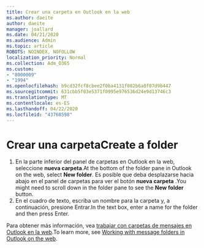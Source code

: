 ```yaml
---
title: Crear una carpeta en Outlook en la web
ms.author: daeite
author: daeite
manager: joallard
ms.date: 04/21/2020
ms.audience: Admin
ms.topic: article
ROBOTS: NOINDEX, NOFOLLOW
localization_priority: Normal
ms.collection: Adm_O365
ms.custom:
- "8000009"
- "1994"
ms.openlocfilehash: b9cd32fcf8cbee2f0ba4131f082b6a0f07d9b447
ms.sourcegitcommit: 631cbb5f03e5371f0995e976536d24e9d13746c3
ms.translationtype: MT
ms.contentlocale: es-ES
ms.lasthandoff: 04/22/2020
ms.locfileid: "43768598"
---
```

# <a name="create-a-folder"></a><span data-ttu-id="296ec-102">Crear una carpeta</span><span class="sxs-lookup"><span data-stu-id="296ec-102">Create a folder</span></span>

1. <span data-ttu-id="296ec-103">En la parte inferior del panel de carpetas en Outlook en la web, seleccione **nueva carpeta**.</span><span class="sxs-lookup"><span data-stu-id="296ec-103">At the bottom of the folder pane in Outlook on the web, select **New folder**.</span></span> <span data-ttu-id="296ec-104">Es posible que deba desplazarse hacia abajo en el panel de carpetas para ver el botón **nueva carpeta** .</span><span class="sxs-lookup"><span data-stu-id="296ec-104">You might need to scroll down in the folder pane to see the **New folder** button.</span></span>
1. <span data-ttu-id="296ec-105">En el cuadro de texto, escriba un nombre para la carpeta y, a continuación, presione Entrar.</span><span class="sxs-lookup"><span data-stu-id="296ec-105">In the text box, enter a name for the folder and then press Enter.</span></span>

<span data-ttu-id="296ec-106">Para obtener más información, vea [trabajar con carpetas de mensajes en Outlook en la web](https://support.office.com/article/ae0f10d6-54e7-4f29-acd3-78cdc3fdcb9f).</span><span class="sxs-lookup"><span data-stu-id="296ec-106">To learn more, see [Working with message folders in Outlook on the web](https://support.office.com/article/ae0f10d6-54e7-4f29-acd3-78cdc3fdcb9f).</span></span>